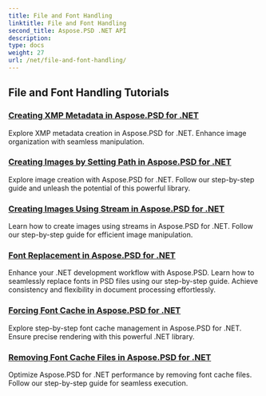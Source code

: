 ```yaml
---
title: File and Font Handling
linktitle: File and Font Handling
second_title: Aspose.PSD .NET API
description: 
type: docs
weight: 27
url: /net/file-and-font-handling/
---
```


## File and Font Handling Tutorials
### [Creating XMP Metadata in Aspose.PSD for .NET](./create-xmp-metadata/)
Explore XMP metadata creation in Aspose.PSD for .NET. Enhance image organization with seamless manipulation.
### [Creating Images by Setting Path in Aspose.PSD for .NET](./create-images-setting-path/)
Explore image creation with Aspose.PSD for .NET. Follow our step-by-step guide and unleash the potential of this powerful library.
### [Creating Images Using Stream in Aspose.PSD for .NET](./create-images-using-stream/)
Learn how to create images using streams in Aspose.PSD for .NET. Follow our step-by-step guide for efficient image manipulation.
### [Font Replacement in Aspose.PSD for .NET](./font-replacement/)
Enhance your .NET development workflow with Aspose.PSD. Learn how to seamlessly replace fonts in PSD files using our step-by-step guide. Achieve consistency and flexibility in document processing effortlessly.
### [Forcing Font Cache in Aspose.PSD for .NET](./force-font-cache/)
Explore step-by-step font cache management in Aspose.PSD for .NET. Ensure precise rendering with this powerful .NET library. 
### [Removing Font Cache Files in Aspose.PSD for .NET](./remove-font-cache-files/)
Optimize Aspose.PSD for .NET performance by removing font cache files. Follow our step-by-step guide for seamless execution.